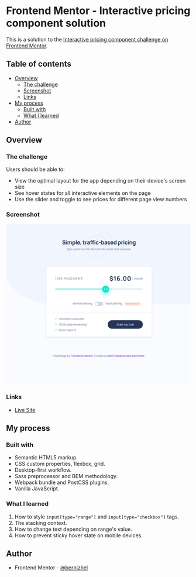 # Frontend Mentor - Interactive pricing component solution

This is a solution to the [Interactive pricing component challenge on Frontend Mentor](https://www.frontendmentor.io/challenges/interactive-pricing-component-t0m8PIyY8).

## Table of contents

- [Overview](#overview)
    - [The challenge](#the-challenge)
    - [Screenshot](#screenshot)
    - [Links](#links)
- [My process](#my-process)
    - [Built with](#built-with)
    - [What I learned](#what-i-learned)
- [Author](#author)

## Overview

### The challenge

Users should be able to:

- View the optimal layout for the app depending on their device's screen size
- See hover states for all interactive elements on the page
- Use the slider and toggle to see prices for different page view numbers

### Screenshot

![](./screenshot.png)

### Links

- [Live Site](https://bernizhel.github.io/)

## My process

### Built with

- Semantic HTML5 markup.
- CSS custom properties, flexbox, grid.
- Desktop-first workflow.
- Sass preprocessor and BEM methodology.
- Webpack bundle and PostCSS plugins.
- Vanilla JavaScript.

### What I learned

1. How to style `input[type="range"]` and `input[type="checkbox"]` tags.
2. The stacking context.
3. How to change text depending on range's value.
4. How to prevent sticky hover state on mobile devices.

## Author

- Frontend Mentor - [@bernizhel](https://www.frontendmentor.io/profile/bernizhel)
